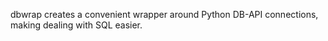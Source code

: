 dbwrap creates a convenient wrapper around Python DB-API connections, making dealing with SQL easier.